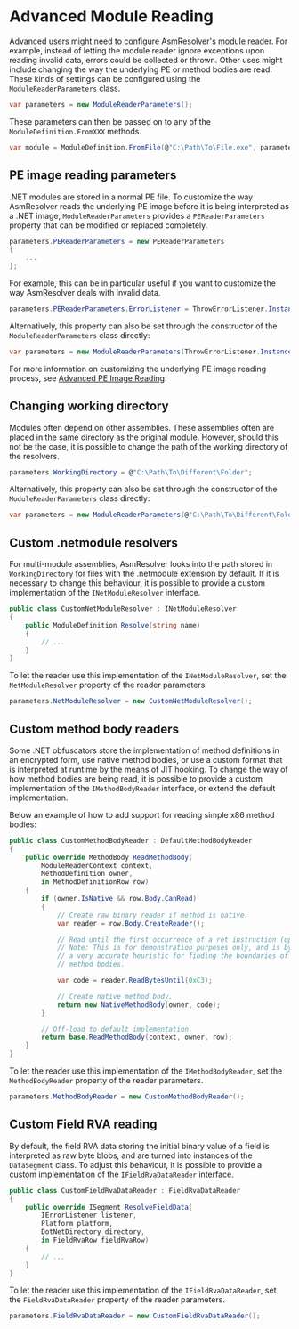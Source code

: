 # Advanced Module Reading

Advanced users might need to configure AsmResolver\'s module reader. For
example, instead of letting the module reader ignore exceptions upon
reading invalid data, errors could be collected or thrown. Other
uses might include changing the way the underlying PE or method bodies
are read. These kinds of settings can be configured using the
`ModuleReaderParameters` class.

``` csharp
var parameters = new ModuleReaderParameters();
```

These parameters can then be passed on to any of the
`ModuleDefinition.FromXXX` methods.

``` csharp
var module = ModuleDefinition.FromFile(@"C:\Path\To\File.exe", parameters);
```

## PE image reading parameters

.NET modules are stored in a normal PE file. To customize the way
AsmResolver reads the underlying PE image before it is being interpreted
as a .NET image, `ModuleReaderParameters` provides a
`PEReaderParameters` property that can be modified or replaced
completely.

``` csharp
parameters.PEReaderParameters = new PEReaderParameters
{
    ...
};
```

For example, this can be in particular useful if you want to customize the
way AsmResolver deals with invalid data.

``` csharp
parameters.PEReaderParameters.ErrorListener = ThrowErrorListener.Instance;
```

Alternatively, this property can also be set through the constructor of
the `ModuleReaderParameters` class directly:

``` csharp
var parameters = new ModuleReaderParameters(ThrowErrorListener.Instance);
```

For more information on customizing the underlying PE image reading
process, see [Advanced PE Image Reading](../peimage/advanced-pe-reading.md).


## Changing working directory

Modules often depend on other assemblies. These assemblies often are
placed in the same directory as the original module. However, should
this not be the case, it is possible to change the path of the working
directory of the resolvers.

``` csharp
parameters.WorkingDirectory = @"C:\Path\To\Different\Folder";
```

Alternatively, this property can also be set through the constructor of
the `ModuleReaderParameters` class directly:

``` csharp
var parameters = new ModuleReaderParameters(@"C:\Path\To\Different\Folder");
```

## Custom .netmodule resolvers

For multi-module assemblies, AsmResolver looks into the path stored in
`WorkingDirectory` for files with the .netmodule extension by default.
If it is necessary to change this behaviour, it is possible to provide a
custom implementation of the `INetModuleResolver` interface.

``` csharp
public class CustomNetModuleResolver : INetModuleResolver
{
    public ModuleDefinition Resolve(string name)
    {
        // ...
    }
}
```

To let the reader use this implementation of the `INetModuleResolver`,
set the `NetModuleResolver` property of the reader parameters.

``` csharp
parameters.NetModuleResolver = new CustomNetModuleResolver();
```

## Custom method body readers

Some .NET obfuscators store the implementation of method definitions in
an encrypted form, use native method bodies, or use a custom format that
is interpreted at runtime by the means of JIT hooking. To change the way
of how method bodies are being read, it is possible to provide a custom
implementation of the `IMethodBodyReader` interface, or extend the
default implementation.

Below an example of how to add support for reading simple x86 method
bodies:

``` csharp
public class CustomMethodBodyReader : DefaultMethodBodyReader
{
    public override MethodBody ReadMethodBody(
        ModuleReaderContext context,
        MethodDefinition owner,
        in MethodDefinitionRow row)
    {
        if (owner.IsNative && row.Body.CanRead)
        {
            // Create raw binary reader if method is native.
            var reader = row.Body.CreateReader();

            // Read until the first occurrence of a ret instruction (opcode 0xC3).
            // Note: This is for demonstration purposes only, and is by no means
            // a very accurate heuristic for finding the boundaries of native
            // method bodies.

            var code = reader.ReadBytesUntil(0xC3);

            // Create native method body.
            return new NativeMethodBody(owner, code);
        }

        // Off-load to default implementation.
        return base.ReadMethodBody(context, owner, row);
    }
}
```

To let the reader use this implementation of the `IMethodBodyReader`,
set the `MethodBodyReader` property of the reader parameters.

``` csharp
parameters.MethodBodyReader = new CustomMethodBodyReader();
```

## Custom Field RVA reading

By default, the field RVA data storing the initial binary value of a
field is interpreted as raw byte blobs, and are turned into instances of
the `DataSegment` class. To adjust this behaviour, it is possible to
provide a custom implementation of the `IFieldRvaDataReader` interface.

``` csharp
public class CustomFieldRvaDataReader : FieldRvaDataReader
{
    public override ISegment ResolveFieldData(
        IErrorListener listener,
        Platform platform,
        DotNetDirectory directory,
        in FieldRvaRow fieldRvaRow)
    {
        // ...
    }
}
```

To let the reader use this implementation of the `IFieldRvaDataReader`,
set the `FieldRvaDataReader` property of the reader parameters.

``` csharp
parameters.FieldRvaDataReader = new CustomFieldRvaDataReader();
```
